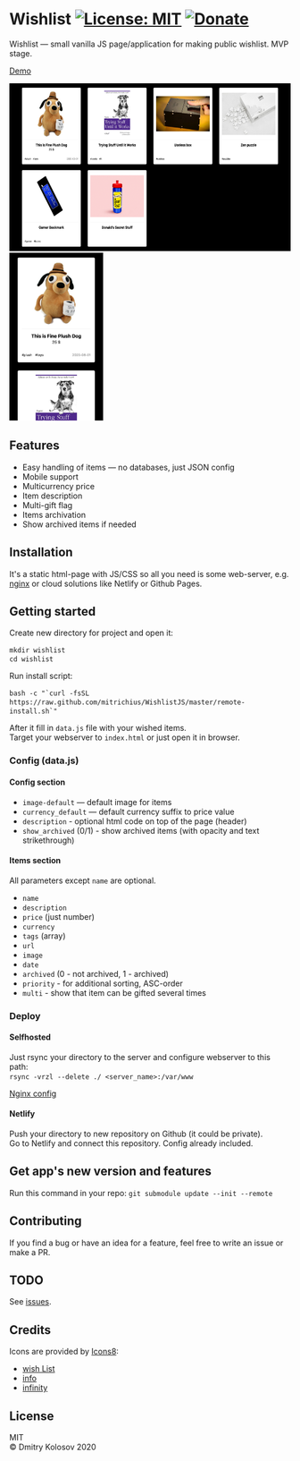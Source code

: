 # Wishlist [![License: MIT](https://img.shields.io/badge/License-MIT-green.svg)](https://opensource.org/licenses/MIT) [![Donate](https://img.shields.io/badge/Donate-PayPal-blue.svg)](https://www.paypal.com/paypalme/mitrichius/1)

Wishlist — small vanilla JS page/application for making public wishlist. MVP stage.  

[Demo](https://wishlistjs-demo.netlify.app/)  

<img src="https://raw.githubusercontent.com/Mitrichius/WishlistJS/master/images/screenshot-web.png" height="300px"> <img src="https://raw.githubusercontent.com/Mitrichius/WishlistJS/master/images/screenshot-mobile.png" height="300px">

## Features
- Easy handling of items — no databases, just JSON config
- Mobile support
- Multicurrency price
- Item description
- Multi-gift flag
- Items archivation
- Show archived items if needed

## Installation
It's a static html-page with JS/CSS so all you need is some web-server, e.g. [nginx](https://github.com/Mitrichius/WishlistJS/blob/master/nginx.conf) or cloud solutions like Netlify or Github Pages.

## Getting started
Create new directory for project and open it:
```
mkdir wishlist
cd wishlist
```

Run install script:  
```
bash -c "`curl -fsSL https://raw.github.com/mitrichius/WishlistJS/master/remote-install.sh`"  
```

After it fill in `data.js` file with your wished items.  
Target your webserver to `index.html` or just open it in browser.  

### Config (data.js)

#### Config section
- `image-default` — default image for items 
- `currency_default` — default currency suffix to price value
- `description` - optional html code on top of the page (header)
- `show_archived` (0/1) - show archived items (with opacity and text strikethrough)

#### Items section
All parameters except `name` are optional.
- `name`
- `description`
- `price` (just number)
- `currency`
- `tags` (array)
- `url` 
- `image`
- `date`
- `archived` (0 - not archived, 1 - archived)
- `priority` - for additional sorting, ASC-order
- `multi` - show that item can be gifted several times

### Deploy

#### Selfhosted 
Just rsync your directory to the server and configure webserver to this path:  
`rsync -vrzl --delete ./ <server_name>:/var/www`  

[Nginx config](https://github.com/Mitrichius/WishlistJS/blob/master/nginx.conf)

#### Netlify 
Push your directory to new repository on Github (it could be private).  
Go to Netlify and connect this repository. Config already included.  

## Get app's new version and features
Run this command in your repo: 
`git submodule update --init --remote`

## Contributing
If you find a bug or have an idea for a feature, feel free to write an issue or make a PR.

## TODO
See [issues](https://github.com/Mitrichius/WishlistJS/issues).

## Credits
Icons are provided by [Icons8](https://icons8.com):
- [wish List](https://icons8.com/icons/set/wish-list)
- [info](https://icons8.com/icons/set/info) 
- [infinity](https://icons8.com/icons/set/infinity--v2)

## License
MIT  
© Dmitry Kolosov 2020

